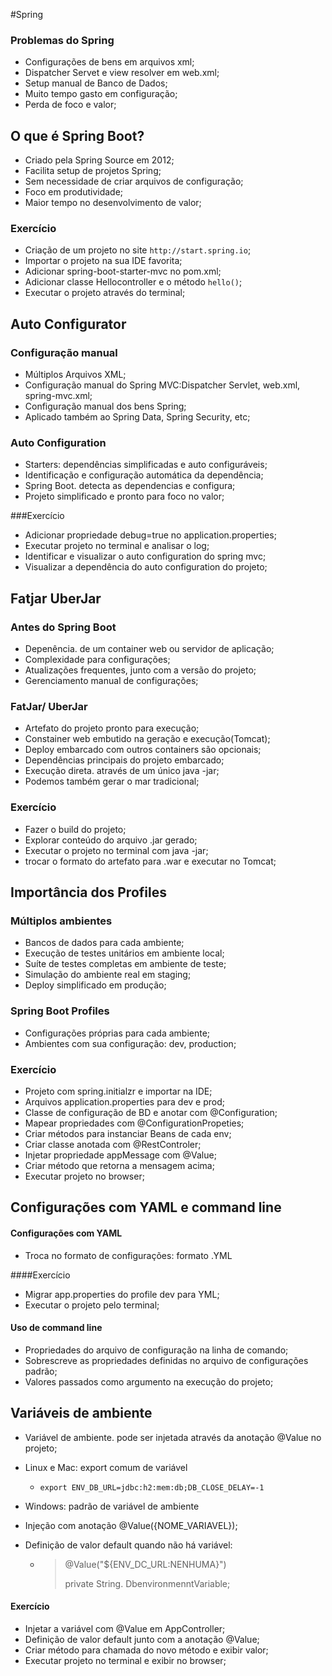 #Spring

### Problemas do Spring

- Configurações de bens em arquivos xml;
- Dispatcher Servet e view resolver em web.xml;
- Setup manual de Banco de Dados;
- Muito tempo gasto em configuração;
- Perda de foco e valor;



## O que é Spring Boot?

- Criado pela Spring Source em 2012;
- Facilita setup de projetos Spring;
- Sem necessidade de criar arquivos de configuração;
- Foco em produtividade;
- Maior tempo no desenvolvimento de valor;

### Exercício 

- Criação de um projeto no site `http://start.spring.io`;
- Importar o projeto na sua IDE favorita;
- Adicionar spring-boot-starter-mvc no pom.xml;
- Adicionar classe Hellocontroller e o método `hello()`;
- Executar o projeto através do terminal; 



## Auto Configurator

### Configuração manual

- Múltiplos Arquivos XML;
- Configuração manual do Spring MVC:Dispatcher Servlet, web.xml, spring-mvc.xml;
- Configuração manual dos bens Spring;
- Aplicado também ao Spring Data, Spring Security, etc;

### Auto Configuration

- Starters: dependências simplificadas e auto configuráveis;
- Identificação e configuração automática da dependência;
- Spring Boot. detecta as dependencias e configura;
- Projeto simplificado e pronto para foco no valor;

###Exercício

- Adicionar propriedade debug=true no application.properties;
- Executar projeto no terminal e analisar o log;
- Identificar e visualizar o auto configuration do spring mvc;
- Visualizar a dependência do auto configuration do projeto;



## Fatjar UberJar

### Antes do Spring Boot

- Depenência. de um container web ou servidor de aplicação;
- Complexidade para configurações;
- Atualizações frequentes, junto com a versão do projeto;
- Gerenciamento manual de configurações;

### FatJar/ UberJar

- Artefato do projeto pronto para execução;
- Constainer web embutido na geração e execução(Tomcat);
- Deploy embarcado com outros containers são opcionais;
- Dependências principais do projeto embarcado;
- Execução direta. através de um único java -jar;
- Podemos também gerar o mar tradicional;

### Exercício

- Fazer o build do projeto;
- Explorar conteúdo do arquivo .jar gerado;
- Executar o projeto no terminal com java -jar;
- trocar o formato do artefato para .war e executar no Tomcat;



## Importância dos Profiles

### Múltiplos ambientes

- Bancos de dados para cada ambiente;
- Execução de testes unitários em ambiente local;
- Suíte de testes completas em ambiente de teste;
- Simulação do ambiente real em staging;
- Deploy simplificado em produção;

### Spring Boot Profiles

- Configurações próprias para cada ambiente;
- Ambientes com sua configuração: dev, production;

### Exercício

- Projeto com spring.initialzr e importar na IDE;
- Arquivos application.properties para dev e prod;
- Classe de configuração de BD e anotar com @Configuration;
- Mapear propriedades com @ConfigurationPropeties;
- Criar métodos para instanciar Beans de cada env;
- Criar classe anotada com @RestControler;
- Injetar propriedade appMessage com @Value;
- Criar método que retorna a mensagem acima;
- Executar projeto no browser;

## Configurações com YAML e command line

 #### Configurações com YAML

- Troca no formato de configurações: formato .YML

####Exercício

- Migrar app.properties do profile dev para YML;
- Executar o projeto pelo terminal;

#### Uso de command line

- Propriedades do arquivo de configuração na linha de comando;
- Sobrescreve as propriedades definidas no arquivo de configurações padrão;
- Valores passados como argumento na execução do projeto;

## Variáveis de ambiente

- Variável de ambiente. pode ser injetada através da anotação @Value no projeto;

- Linux e Mac: export comum de variável

  - `export ENV_DB_URL=jdbc:h2:mem:db;DB_CLOSE_DELAY=-1`

- Windows: padrão de variável de ambiente

- Injeção com anotação @Value({NOME_VARIAVEL});

- Definição de valor default quando não há variável:

  - > @Value("${ENV_DC_URL:NENHUMA}")
    >
    > private String. DbenvironmenntVariable;

    

#### Exercício

- Injetar a variável com @Value em AppController;
- Definição de valor default junto com a anotação @Value;
- Criar método para chamada do novo método e exibir valor;
- Executar projeto no terminal e exibir no browser;


